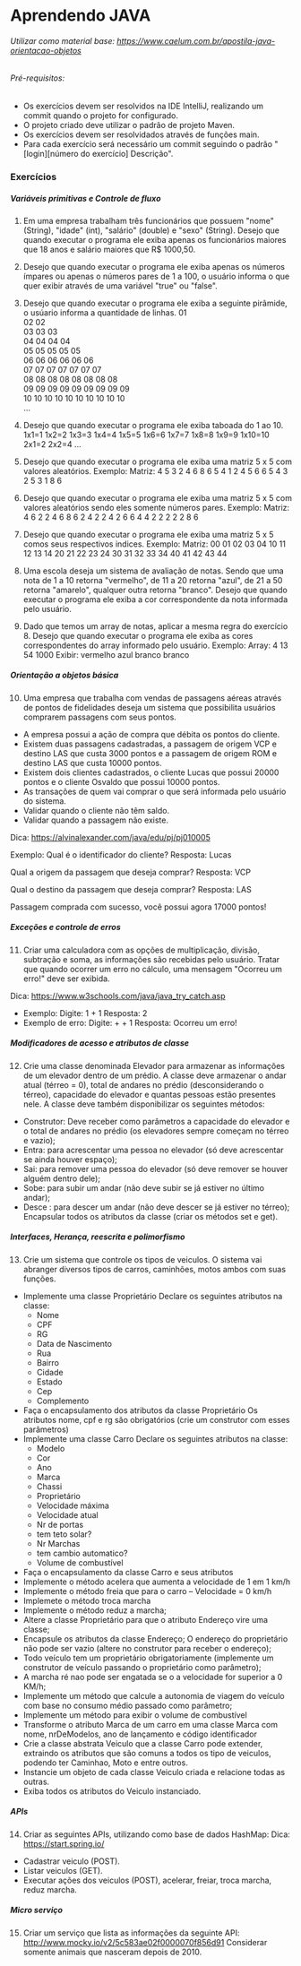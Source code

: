 # Aprendendo JAVA

###### Utilizar como material base: https://www.caelum.com.br/apostila-java-orientacao-objetos
###### Pré-requisitos:
- Os exercícios devem ser resolvidos na IDE IntelliJ, realizando um commit quando o projeto for configurado.
- O projeto criado deve utilizar o padrão de projeto Maven.
- Os exercícios devem ser resolvidados através de funções main.
- Para cada exercício será necessário um commit seguindo o padrão "[login][número do exercício] Descrição".

### Exercícios 
##### Variáveis primitivas e Controle de fluxo
1. Em uma empresa trabalham três funcionários que possuem "nome" (String), "idade" (int), "salário" (double) e "sexo" (String). 
Desejo que quando executar o programa ele exiba apenas os funcionários maiores que 18 anos e salário maiores que R$ 1000,50.
2. Desejo que quando executar o programa ele exiba apenas os números ímpares ou apenas o números pares de 1 a 100, o usuário informa o que quer exibir através de uma variável "true" ou "false".
3. Desejo que quando executar o programa ele exiba a seguinte pirâmide, o usúario informa a quantidade de linhas.
01  
02 02  
03 03 03  
04 04 04 04  
05 05 05 05 05  
06 06 06 06 06 06  
07 07 07 07 07 07 07  
08 08 08 08 08 08 08 08  
09 09 09 09 09 09 09 09 09  
10 10 10 10 10 10 10 10 10 10  
... 
4. Desejo que quando executar o programa ele exiba taboada do 1 ao 10.
1x1=1
1x2=2
1x3=3
1x4=4
1x5=5
1x6=6
1x7=7
1x8=8
1x9=9
1x10=10
2x1=2
2x2=4
...
5. Desejo que quando executar o programa ele exiba uma matriz 5 x 5 com valores aleatórios. Exemplo:
Matriz: 
4 5 3 2 4 
6 8 6 5 4 
1 2 4 5 6 
6 5 4 3 2 
5 3 1 8 6 

6. Desejo que quando executar o programa ele exiba uma matriz 5 x 5 com valores aleatórios sendo eles somente números pares. Exemplo:
Matriz: 
4 6 2 2 4 
6 8 6 2 4 
2 2 4 2 6 
6 4 4 2 2 
2 2 2 8 6 

7. Desejo que quando executar o programa ele exiba uma matriz 5 x 5 comos seus respectivos indices. Exemplo:
Matriz: 
00 01 02 03 04 
10 11 12 13 14 
20 21 22 23 24 
30 31 32 33 34 
40 41 42 43 44 

8. Uma escola deseja um sistema de avaliação de notas. Sendo que uma nota de 1 a 10 retorna "vermelho", de 11 a 20 retorna "azul", de 21 a 50 retorna "amarelo", qualquer outra retorna "branco".
Desejo que quando executar o programa ele exiba a cor correspondente da nota informada pelo usuário.

9. Dado que temos um array de notas, aplicar a mesma regra do exercício 8. 
Desejo que quando executar o programa ele exiba as cores correspondentes do array informado pelo usuário. Exemplo:
Array:
4 13 54 1000
Exibir:
vermelho azul branco branco

##### Orientação a objetos básica
10. Uma empresa que trabalha com vendas de passagens aéreas através de pontos de fidelidades deseja um sistema que possibilita usuários comprarem passagens com seus pontos. 
- A empresa possui a ação de compra que débita os pontos do cliente.
- Existem duas passagens cadastradas, a passagem de origem VCP e destino LAS que custa 3000 pontos e a passagem de origem ROM e destino LAS que custa 10000 pontos.
- Existem dois clientes cadastrados, o cliente Lucas que possui 20000 pontos e o cliente Osvaldo que possui 10000 pontos.
- As transações de quem vai comprar o que será informada pelo usuário do sistema. 
- Validar quando o cliente não têm saldo.
- Validar quando a passagem não existe.

Dica: https://alvinalexander.com/java/edu/pj/pj010005

Exemplo:
Qual é o identificador do cliente?
Resposta: Lucas

Qual a origem da passagem que deseja comprar?
Resposta: VCP

Qual o destino da passagem que deseja comprar?
Resposta: LAS

Passagem comprada com sucesso, você possui agora 17000 pontos!

##### Exceções e controle de erros
11. Criar uma calculadora com as opções de multiplicação, divisão, subtração e soma, as informações são recebidas pelo usuário. Tratar que quando ocorrer um erro no cálculo, uma mensagem "Ocorreu um erro!" deve ser exibida.

Dica: https://www.w3schools.com/java/java_try_catch.asp
- Exemplo:
Digite: 1 + 1
Resposta: 2
- Exemplo de erro:
Digite: + + 1
Resposta: Ocorreu um erro!

##### Modificadores de acesso e atributos de classe
12. Crie uma classe denominada Elevador para armazenar as informações de um elevador dentro de um prédio.
A classe deve armazenar o andar atual (térreo = 0), total de andares no prédio (desconsiderando o térreo), capacidade do elevador e quantas pessoas estão presentes nele.
A classe deve também disponibilizar os seguintes métodos:

- Construtor: Deve receber como parâmetros a capacidade do elevador e o total de andares no prédio (os elevadores sempre começam no térreo e vazio);
- Entra: para acrescentar uma pessoa no elevador (só deve acrescentar se ainda houver espaço);
- Sai: para remover uma pessoa do elevador (só deve remover se houver alguém
dentro dele);
- Sobe: para subir um andar (não deve subir se já estiver no último andar);
- Desce : para descer um andar (não deve descer se já estiver no térreo);
Encapsular todos os atributos da classe (criar os métodos set e get).

##### Interfaces, Herança, reescrita e polimorfismo
13. Crie um sistema que controle os tipos de veiculos. O sistema vai abranger diversos tipos de carros, caminhões, motos ambos com suas funções.
   

- Implemente uma classe Proprietário 
Declare os seguintes atributos na classe: 
   - Nome
   - CPF
   - RG
   - Data de Nascimento
   - Rua
   - Bairro
   - Cidade
   - Estado 
   - Cep
   - Complemento
- Faça o encapsulamento dos atributos da classe Proprietário
Os atributos nome, cpf e rg são obrigatórios (crie um construtor com esses parâmetros)
- Implemente uma classe Carro
Declare os seguintes atributos na classe:
   - Modelo
   - Cor
   - Ano
   - Marca
   - Chassi
   - Proprietário
   - Velocidade máxima
   - Velocidade atual
   - Nr de portas
   - tem teto solar?
   - Nr Marchas
   - tem cambio automatico?
   - Volume de combustível
- Faça o encapsulamento da classe Carro e seus atributos
- Implemente o método acelera que aumenta a velocidade de 1 em 1 km/h
- Implemente o método freia que para o carro – Velocidade = 0 km/h
- Implemete o método troca marcha
- Implemente o método reduz a marcha;
- Altere a classe Proprietário para que o atributo Endereço vire uma classe;
- Encapsule os atributos da classe Endereço;
O endereço do proprietário não pode ser vazio (altere no construtor para receber o endereço);
- Todo veículo tem um proprietário obrigatoriamente (implemente um construtor de veículo passando o proprietário como parâmetro);
- A marcha ré nao pode ser engatada se o a velocidade for superior a 0 KM/h;
- Implemente um método que calcule a autonomia de viagem do veículo com base no consumo médio passado como parâmetro;
- Implemente um método para exibir o volume de combustível 
- Transforme o atributo Marca de um carro em uma classe Marca com nome, nrDeModelos, ano de lançamento e código identificador
- Crie a classe abstrata Veiculo que a classe Carro pode extender, extraindo os atributos que são comuns a todos os tipo de veiculos, podendo ter Caminhao, Moto e entre outros.
- Instancie um objeto de cada classe Veiculo criada e relacione todas as outras.
- Exiba todos os atributos do Veiculo instanciado.

##### APIs

14. Criar as seguintes APIs, utilizando como base de dados HashMap: 
Dica: https://start.spring.io/
- Cadastrar veiculo (POST).
- Listar veiculos (GET).
- Executar ações dos veiculos (POST), acelerar, freiar, troca marcha, reduz marcha.

##### Micro serviço

15. Criar um serviço que lista as informações da seguinte API: http://www.mocky.io/v2/5c583ae02f0000070f856d91
Considerar somente animais que nasceram depois de 2010.
